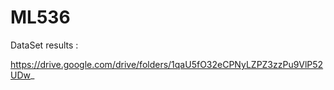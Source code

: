 # ML536

DataSet results :

https://drive.google.com/drive/folders/1qaU5fO32eCPNyLZPZ3zzPu9VlP52UDw_

